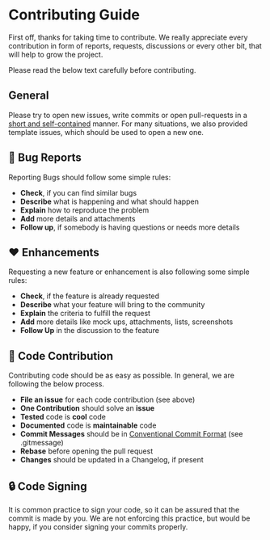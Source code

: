 # Contributing Guide

First off, thanks for taking time to contribute. We really appreciate every
contribution in form of reports, requests, discussions or every other bit, that
will help to grow the project.

Please read the below text carefully before contributing.

## General

Please try to open new issues, write commits or open pull-requests in a
[short and self-contained](http://www.sscce.org/) manner. For many situations,
we also provided template issues, which should be used to open a new one.

## :bug: Bug Reports

Reporting Bugs should follow some simple rules:

- **Check**, if you can find similar bugs
- **Describe** what is happening and what should happen
- **Explain** how to reproduce the problem
- **Add** more details and attachments
- **Follow up**, if somebody is having questions or needs more details

## :heart: Enhancements

Requesting a new feature or enhancement is also following some simple rules:

- **Check**, if the feature is already requested
- **Describe** what your feature will bring to the community
- **Explain** the criteria to fulfill the request
- **Add** more details like mock ups, attachments, lists, screenshots
- **Follow Up** in the discussion to the feature

## :pencil: Code Contribution

Contributing code should be as easy as possible. In general, we are following
the below process.

- **File an issue** for each code contribution (see above)
- **One Contribution** should solve an **issue**
- **Tested** code is **cool** code
- **Documented** code is **maintainable** code
- **Commit Messages** should be in
  [Conventional Commit Format](https://www.conventionalcommits.org/)
  (see .gitmessage)
- **Rebase** before opening the pull request
- **Changes** should be updated in a Changelog, if present

## :lock: Code Signing

It is common practice to sign your code, so it can be assured that the commit is
made by you. We are not enforcing this practice, but would be happy, if you
consider signing your commits properly.

